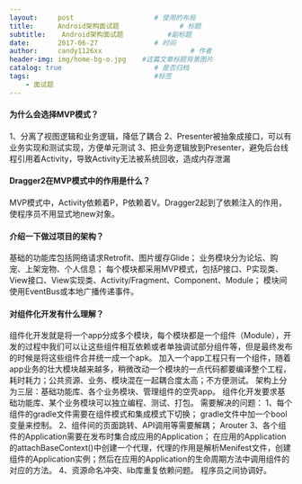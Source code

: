 ```yaml
---
layout:     post                    # 使用的布局
title:      Android架构面试题               # 标题 
subtitle:    Android架构面试题           #副标题
date:       2017-06-27              # 时间
author:     candy1126xx                      # 作者
header-img: img/home-bg-o.jpg    #这篇文章标题背景图片
catalog: true                       # 是否归档
tags:                               #标签
    - 面试题
---
```


#### 为什么会选择MVP模式？
1、分离了视图逻辑和业务逻辑，降低了耦合
2、Presenter被抽象成接口，可以有业务实现和测试实现，方便单元测试
3、把业务逻辑放到Presenter，避免后台线程引用着Activity，导致Activity无法被系统回收，造成内存泄漏

#### Dragger2在MVP模式中的作用是什么？
MVP模式中，Activity依赖着P，P依赖着V。Dragger2起到了依赖注入的作用，使程序员不用显式地new对象。

#### 介绍一下做过项目的架构？
基础的功能库包括网络请求Retrofit、图片缓存Glide；
业务模块分为论坛、购宠、上架宠物、个人信息；
每个模块都采用MVP模式，包括P接口、P实现类、View接口、View实现类、Activity/Fragment、Component、Module；
模块间使用EventBus或本地广播传递事件。

#### 对组件化开发有什么理解？
组件化开发就是将一个app分成多个模块，每个模块都是一个组件（Module），开发的过程中我们可以让这些组件相互依赖或者单独调试部分组件等，但是最终发布的时候是将这些组件合并统一成一个apk。
加入一个app工程只有一个组件，随着app业务的壮大模块越来越多，稍微改动一个模块的一点代码都要编译整个工程，耗时耗力；公共资源、业务、模块混在一起耦合度太高；不方便测试。
架构上分为三层：基础功能库、各个业务模块、管理组件的空壳app。
组件化开发要求基础功能库、某个业务模块可以独立编程、测试、打包。
需要解决的问题：
1、每个组件的gradle文件需要在组件模式和集成模式下切换；
gradle文件中加一个bool变量来控制。
2、组件间的页面跳转、API调用等需要解耦；
Arouter
3、各个组件的Application需要在发布时集合成应用的Application；
在应用的Application的attachBaseContext()中创建一个代理，代理的作用是解析Menifest文件，创建组件的Application实例；然后在应用的Application的生命周期方法中调用组件的对应的方法。
4、资源命名冲突、lib库重复依赖问题。
程序员之间协调好。
